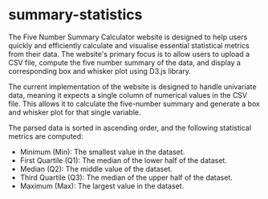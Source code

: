 # summary-statistics

The Five Number Summary Calculator website is designed to help users quickly and efficiently calculate and visualise essential statistical metrics from their data. The website's primary focus is to allow users to upload a CSV file, compute the five number summary of the data, and display a corresponding box and whisker plot using D3.js library.

The current implementation of the website is designed to handle univariate data, meaning it expects a single column of numerical values in the CSV file. This allows it to calculate the five-number summary and generate a box and whisker plot for that single variable.

The parsed data is sorted in ascending order, and the following statistical metrics are computed:

- Minimum (Min): The smallest value in the dataset.
- First Quartile (Q1): The median of the lower half of the dataset.
- Median (Q2): The middle value of the dataset.
- Third Quartile (Q3): The median of the upper half of the dataset.
- Maximum (Max): The largest value in the dataset.
